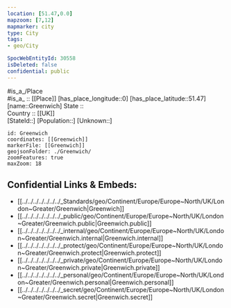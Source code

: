 ```yaml
---
location: [51.47,0.0] 
mapzoom: [7,12] 
mapmarker: city 
type: City
tags:
- geo/City

SpocWebEntityId: 30558
isDeleted: false
confidential: public
---
```


#is_a_/Place  
#is_a_ :: [[Place]] 
[has_place_longitude::0] 
[has_place_latitude::51.47] 
[name::Greenwich] 
State ::  
Country :: [[UK]]  
[StateId::] 
[Population::] 
[Unknown::] 


```leaflet
id: Greenwich
coordinates: [[Greenwich]] 
markerFile: [[Greenwich]] 
geojsonFolder: ./Greenwich/
zoomFeatures: true 
maxZoom: 18
```


## Confidential Links & Embeds: 
- [[../../../../../../../_Standards/geo/Continent/Europe/Europe~North/UK/London~Greater/Greenwich|Greenwich]] 
- [[../../../../../../../_public/geo/Continent/Europe/Europe~North/UK/London~Greater/Greenwich.public|Greenwich.public]] 
- [[../../../../../../../_internal/geo/Continent/Europe/Europe~North/UK/London~Greater/Greenwich.internal|Greenwich.internal]] 
- [[../../../../../../../_protect/geo/Continent/Europe/Europe~North/UK/London~Greater/Greenwich.protect|Greenwich.protect]] 
- [[../../../../../../../_private/geo/Continent/Europe/Europe~North/UK/London~Greater/Greenwich.private|Greenwich.private]] 
- [[../../../../../../../_personal/geo/Continent/Europe/Europe~North/UK/London~Greater/Greenwich.personal|Greenwich.personal]] 
- [[../../../../../../../_secret/geo/Continent/Europe/Europe~North/UK/London~Greater/Greenwich.secret|Greenwich.secret]] 
